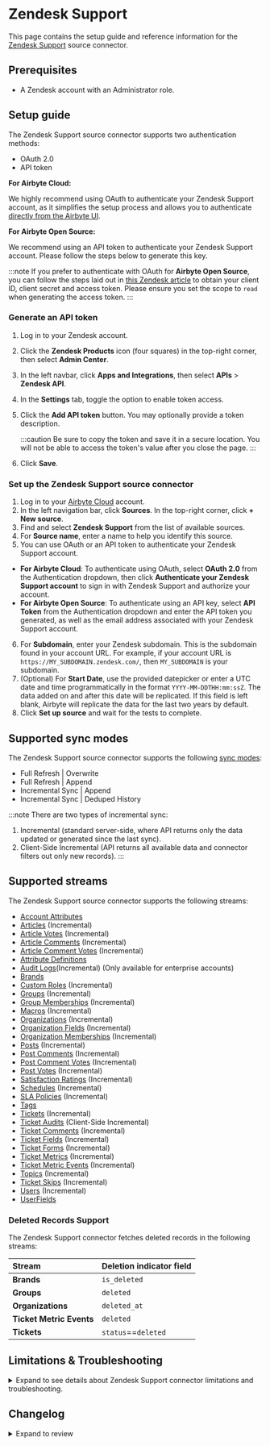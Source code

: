 # Zendesk Support

<HideInUI>

This page contains the setup guide and reference information for the [Zendesk Support](https://www.zendesk.com/) source connector.

</HideInUI>

## Prerequisites

- A Zendesk account with an Administrator role.

## Setup guide

The Zendesk Support source connector supports two authentication methods:

- OAuth 2.0
- API token

<!-- env:cloud -->

**For Airbyte Cloud:**

We highly recommend using OAuth to authenticate your Zendesk Support account, as it simplifies the setup process and allows you to authenticate [directly from the Airbyte UI](#set-up-the-zendesk-support-source-connector).

<!-- /env:cloud -->

<!-- env:oss -->

**For Airbyte Open Source:**

We recommend using an API token to authenticate your Zendesk Support account. Please follow the steps below to generate this key.

:::note
If you prefer to authenticate with OAuth for **Airbyte Open Source**, you can follow the steps laid out in [this Zendesk article](https://support.zendesk.com/hc/en-us/articles/4408845965210) to obtain your client ID, client secret and access token. Please ensure you set the scope to `read` when generating the access token.
:::

### Generate an API token

1. Log in to your Zendesk account.
2. Click the **Zendesk Products** icon (four squares) in the top-right corner, then select **Admin Center**.
3. In the left navbar, click **Apps and Integrations**, then select **APIs** > **Zendesk API**.
4. In the **Settings** tab, toggle the option to enable token access.
5. Click the **Add API token** button. You may optionally provide a token description.

   :::caution
   Be sure to copy the token and save it in a secure location. You will not be able to access the token's value after you close the page.
   :::

6. Click **Save**.
<!-- /env:oss -->

### Set up the Zendesk Support source connector

1. Log in to your [Airbyte Cloud](https://cloud.airbyte.com/workspaces) account.
2. In the left navigation bar, click **Sources**. In the top-right corner, click **+ New source**.
3. Find and select **Zendesk Support** from the list of available sources.
4. For **Source name**, enter a name to help you identify this source.
5. You can use OAuth or an API token to authenticate your Zendesk Support account.
<!-- env:cloud -->

- **For Airbyte Cloud**: To authenticate using OAuth, select **OAuth 2.0** from the Authentication dropdown, then click **Authenticate your Zendesk Support account** to sign in with Zendesk Support and authorize your account.
  <!-- /env:cloud -->
  <!-- env:oss -->
- **For Airbyte Open Source**: To authenticate using an API key, select **API Token** from the Authentication dropdown and enter the API token you generated, as well as the email address associated with your Zendesk Support account.
<!-- /env:oss -->

6. For **Subdomain**, enter your Zendesk subdomain. This is the subdomain found in your account URL. For example, if your account URL is `https://MY_SUBDOMAIN.zendesk.com/`, then `MY_SUBDOMAIN` is your subdomain.
7. (Optional) For **Start Date**, use the provided datepicker or enter a UTC date and time programmatically in the format `YYYY-MM-DDTHH:mm:ssZ`. The data added on and after this date will be replicated. If this field is left blank, Airbyte will replicate the data for the last two years by default.
8. Click **Set up source** and wait for the tests to complete.
<!-- /env:oss -->

<HideInUI>

## Supported sync modes

The Zendesk Support source connector supports the following [sync modes](https://docs.airbyte.com/cloud/core-concepts#connection-sync-modes):

- Full Refresh | Overwrite
- Full Refresh | Append
- Incremental Sync | Append
- Incremental Sync | Deduped History

:::note
There are two types of incremental sync:

1. Incremental (standard server-side, where API returns only the data updated or generated since the last sync).
2. Client-Side Incremental (API returns all available data and connector filters out only new records).
   :::

## Supported streams

The Zendesk Support source connector supports the following streams:

- [Account Attributes](https://developer.zendesk.com/api-reference/ticketing/ticket-management/skill_based_routing/#list-account-attributes)
- [Articles](https://developer.zendesk.com/api-reference/help_center/help-center-api/articles/#list-articles) \(Incremental\)
- [Article Votes](https://developer.zendesk.com/api-reference/help_center/help-center-api/votes/#list-votes) \(Incremental\)
- [Article Comments](https://developer.zendesk.com/api-reference/help_center/help-center-api/article_comments/#list-comments) \(Incremental\)
- [Article Comment Votes](https://developer.zendesk.com/api-reference/help_center/help-center-api/votes/#list-votes) \(Incremental\)
- [Attribute Definitions](https://developer.zendesk.com/api-reference/ticketing/ticket-management/skill_based_routing/#list-routing-attribute-definitions)
- [Audit Logs](https://developer.zendesk.com/api-reference/ticketing/account-configuration/audit_logs/#list-audit-logs)\(Incremental\) (Only available for enterprise accounts)
- [Brands](https://developer.zendesk.com/api-reference/ticketing/account-configuration/brands/#list-brands)
- [Custom Roles](https://developer.zendesk.com/api-reference/ticketing/account-configuration/custom_roles/#list-custom-roles) \(Incremental\)
- [Groups](https://developer.zendesk.com/rest_api/docs/support/groups) \(Incremental\)
- [Group Memberships](https://developer.zendesk.com/rest_api/docs/support/group_memberships) \(Incremental\)
- [Macros](https://developer.zendesk.com/rest_api/docs/support/macros) \(Incremental\)
- [Organizations](https://developer.zendesk.com/rest_api/docs/support/organizations) \(Incremental\)
- [Organization Fields](https://developer.zendesk.com/api-reference/ticketing/organizations/organization_fields/#list-organization-fields) \(Incremental\)
- [Organization Memberships](https://developer.zendesk.com/api-reference/ticketing/organizations/organization_memberships/) \(Incremental\)
- [Posts](https://developer.zendesk.com/api-reference/help_center/help-center-api/posts/#list-posts) \(Incremental\)
- [Post Comments](https://developer.zendesk.com/api-reference/help_center/help-center-api/post_comments/#list-comments) \(Incremental\)
- [Post Comment Votes](https://developer.zendesk.com/api-reference/help_center/help-center-api/votes/#list-votes) \(Incremental\)
- [Post Votes](https://developer.zendesk.com/api-reference/help_center/help-center-api/votes/#list-votes) \(Incremental\)
- [Satisfaction Ratings](https://developer.zendesk.com/rest_api/docs/support/satisfaction_ratings) \(Incremental\)
- [Schedules](https://developer.zendesk.com/api-reference/ticketing/ticket-management/schedules/#list-schedules) \(Incremental\)
- [SLA Policies](https://developer.zendesk.com/rest_api/docs/support/sla_policies) \(Incremental\)
- [Tags](https://developer.zendesk.com/rest_api/docs/support/tags)
- [Tickets](https://developer.zendesk.com/api-reference/ticketing/ticket-management/incremental_exports/#incremental-ticket-export-time-based) \(Incremental\)
- [Ticket Audits](https://developer.zendesk.com/rest_api/docs/support/ticket_audits) \(Client-Side Incremental\)
- [Ticket Comments](https://developer.zendesk.com/api-reference/ticketing/ticket-management/incremental_exports/#incremental-ticket-event-export) \(Incremental\)
- [Ticket Fields](https://developer.zendesk.com/rest_api/docs/support/ticket_fields) \(Incremental\)
- [Ticket Forms](https://developer.zendesk.com/rest_api/docs/support/ticket_forms) \(Incremental\)
- [Ticket Metrics](https://developer.zendesk.com/rest_api/docs/support/ticket_metrics) \(Incremental\)
- [Ticket Metric Events](https://developer.zendesk.com/api-reference/ticketing/tickets/ticket_metric_events/) \(Incremental\)
- [Topics](https://developer.zendesk.com/api-reference/help_center/help-center-api/topics/#list-topics) \(Incremental\)
- [Ticket Skips](https://developer.zendesk.com/api-reference/ticketing/tickets/ticket_skips/) \(Incremental\)
- [Users](https://developer.zendesk.com/api-reference/ticketing/ticket-management/incremental_exports/#incremental-user-export) \(Incremental\)
- [UserFields](https://developer.zendesk.com/api-reference/ticketing/users/user_fields/#list-user-fields)

### Deleted Records Support

The Zendesk Support connector fetches deleted records in the following streams:

| Stream                   | Deletion indicator field |
|:-------------------------|:-------------------------|
| **Brands**               | `is_deleted`             |
| **Groups**               | `deleted`                |
| **Organizations**        | `deleted_at`             |
| **Ticket Metric Events** | `deleted`                |
| **Tickets**              | `status`==`deleted`      |

## Limitations & Troubleshooting

<details>
<summary>
Expand to see details about Zendesk Support connector limitations and troubleshooting.
</summary>

### Connector limitations

#### Rate limiting

The connector is restricted by normal Zendesk [requests limitation](https://developer.zendesk.com/rest_api/docs/support/usage_limits).

The Zendesk connector ideally should not run into Zendesk API limitations under normal usage. [Create an issue](https://github.com/airbytehq/airbyte/issues) if you see any rate limit issues that are not automatically retried successfully.

### Troubleshooting

- Check out common troubleshooting issues for the Zendesk Support source connector on our [Airbyte Forum](https://github.com/airbytehq/airbyte/discussions).

</details>

## Changelog

<details>
  <summary>Expand to review</summary>

| Version | Date       | Pull Request                                             | Subject                                                                                                                                                                                                                            |
|:--------|:-----------|:---------------------------------------------------------|:-----------------------------------------------------------------------------------------------------------------------------------------------------------------------------------------------------------------------------------|
| 2.6.6 | 2024-06-06 | [39248](https://github.com/airbytehq/airbyte/pull/39248) | [autopull] Upgrade base image to v1.2.2 |
| 2.6.5 | 2024-05-23 | [38607](https://github.com/airbytehq/airbyte/pull/38607) | migrate to cursor based pagination in stream `Organization memberships` |
| 2.6.4 | 2024-05-20 | [38310](https://github.com/airbytehq/airbyte/pull/38310) | Fix record filter for `Ticket Metrics` stream |
| 2.6.3 | 2024-05-02 | [36669](https://github.com/airbytehq/airbyte/pull/36669) | Schema descriptions |
| 2.6.2 | 2024-02-05 | [37761](https://github.com/airbytehq/airbyte/pull/37761) | Add stop condition for `Ticket Audits` when recieved old records; Ignore 403 and 404 status codes. |
| 2.6.1 | 2024-04-30 | [37723](https://github.com/airbytehq/airbyte/pull/37723) | Add %Y-%m-%dT%H:%M:%S%z to cursor_datetime_formats |
| 2.6.0 | 2024-04-29 | [36823](https://github.com/airbytehq/airbyte/pull/36823) | Migrate to low code; Add new stream `Ticket Activities` |
| 2.5.0 | 2024-04-25 | [36388](https://github.com/airbytehq/airbyte/pull/36388) | Fix data type of field in `Tickets` stream schema stream. |
| 2.4.1 | 2024-04-20 | [37450](https://github.com/airbytehq/airbyte/pull/37450) | Fix parsing response for `Ticket Metrics` stream. |
| 2.4.0 | 2024-04-09 | [36897](https://github.com/airbytehq/airbyte/pull/36897) | Fix long-running syncs for `Ticket Metrics`, `Ticket Audits` and `Satisfaction Ratings` streams. |
| 2.3.0 | 2024-03-26 | [36403](https://github.com/airbytehq/airbyte/pull/36403) | Unpin CDK version, add record counts to state messages |
| 2.2.8 | 2024-02-09 | [35083](https://github.com/airbytehq/airbyte/pull/35083) | Manage dependencies with Poetry. |
| 2.2.7 | 2024-02-05 | [34840](https://github.com/airbytehq/airbyte/pull/34840) | Fix missing fields in schema |
| 2.2.6 | 2024-01-11 | [34064](https://github.com/airbytehq/airbyte/pull/34064) | Skip 504 Error for stream `Ticket Audits` |
| 2.2.5 | 2024-01-08 | [34010](https://github.com/airbytehq/airbyte/pull/34010) | prepare for airbyte-lib |
| 2.2.4 | 2023-12-20 | [33680](https://github.com/airbytehq/airbyte/pull/33680) | Fix pagination issue for streams related to incremental export sync |
| 2.2.3 | 2023-12-14 | [33435](https://github.com/airbytehq/airbyte/pull/33435) | Fix 504 Error for stream Ticket Audits |
| 2.2.2 | 2023-12-01 | [33012](https://github.com/airbytehq/airbyte/pull/33012) | Increase number of retries for backoff policy to 10 |
| 2.2.1 | 2023-11-10 | [32440](https://github.com/airbytehq/airbyte/pull/32440) | Made refactoring to improve code maintainability |
| 2.2.0 | 2023-10-31 | [31999](https://github.com/airbytehq/airbyte/pull/31999) | Extended the `CustomRoles` stream schema |
| 2.1.1 | 2023-10-23 | [31702](https://github.com/airbytehq/airbyte/pull/31702) | Base image migration: remove Dockerfile and use the python-connector-base image |
| 2.1.0 | 2023-10-19 | [31606](https://github.com/airbytehq/airbyte/pull/31606) | Added new field `reply_time_in_seconds` to the `Ticket Metrics` stream schema |
| 2.0.0 | 2023-09-15 | [30440](https://github.com/airbytehq/airbyte/pull/30440) | Remove stream `Deleted Tickets` |
| 1.7.0 | 2023-09-11 | [30259](https://github.com/airbytehq/airbyte/pull/30259) | Add stream `Deleted Tickets` |
| 1.6.0 | 2023-09-09 | [30168](https://github.com/airbytehq/airbyte/pull/30168) | Make `start_date` field optional |
| 1.5.1 | 2023-09-05 | [30142](https://github.com/airbytehq/airbyte/pull/30142) | Handle non-JSON Response |
| 1.5.0 | 2023-09-04 | [30138](https://github.com/airbytehq/airbyte/pull/30138) | Add new Streams: `Article Votes`, `Article Comments`, `Article Comment Votes` |
| 1.4.0 | 2023-09-04 | [30134](https://github.com/airbytehq/airbyte/pull/30134) | Add incremental support for streams: `custom Roles`, `Schedules`, `SLA Policies` |
| 1.3.0 | 2023-08-30 | [30031](https://github.com/airbytehq/airbyte/pull/30031) | Add new streams: `Articles`, `Organization Fields` |
| 1.2.2 | 2023-08-30 | [29998](https://github.com/airbytehq/airbyte/pull/29998) | Fix typo in stream `AttributeDefinitions`: field condition |
| 1.2.1 | 2023-08-30 | [29991](https://github.com/airbytehq/airbyte/pull/29991) | Remove Custom availability strategy |
| 1.2.0 | 2023-08-29 | [29940](https://github.com/airbytehq/airbyte/pull/29940) | Add undeclared fields to schemas |
| 1.1.1 | 2023-08-29 | [29904](https://github.com/airbytehq/airbyte/pull/29904) | make `Organizations` stream incremental |
| 1.1.0 | 2023-08-28 | [29891](https://github.com/airbytehq/airbyte/pull/29891) | Add stream `UserFields` |
| 1.0.0 | 2023-07-27 | [28774](https://github.com/airbytehq/airbyte/pull/28774) | fix retry logic & update cursor for `Tickets` stream |
| 0.11.0 | 2023-08-10 | [27208](https://github.com/airbytehq/airbyte/pull/27208) | Add stream `Topics` |
| 0.10.7 | 2023-08-09 | [29256](https://github.com/airbytehq/airbyte/pull/29256) | Update tooltip descriptions in spec |
| 0.10.6 | 2023-08-04 | [29031](https://github.com/airbytehq/airbyte/pull/29031) | Reverted `advancedAuth` spec changes |
| 0.10.5 | 2023-08-01 | [28910](https://github.com/airbytehq/airbyte/pull/28910) | Updated `advancedAuth` broken references |
| 0.10.4 | 2023-07-25 | [28397](https://github.com/airbytehq/airbyte/pull/28397) | Handle 404 Error |
| 0.10.3 | 2023-07-24 | [28612](https://github.com/airbytehq/airbyte/pull/28612) | Fix pagination for stream `TicketMetricEvents` |
| 0.10.2 | 2023-07-19 | [28487](https://github.com/airbytehq/airbyte/pull/28487) | Remove extra page from params |
| 0.10.1 | 2023-07-10 | [28096](https://github.com/airbytehq/airbyte/pull/28096) | Replace `offset` pagination with `cursor` pagination |
| 0.10.0 | 2023-07-06 | [27991](https://github.com/airbytehq/airbyte/pull/27991) | Add streams: `PostVotes`, `PostCommentVotes` |
| 0.9.0 | 2023-07-05 | [27961](https://github.com/airbytehq/airbyte/pull/27961) | Add stream: `Post Comments` |
| 0.8.1 | 2023-06-27 | [27765](https://github.com/airbytehq/airbyte/pull/27765) | Bugfix: Nonetype error while syncing more then 100000 organizations |
| 0.8.0 | 2023-06-09 | [27156](https://github.com/airbytehq/airbyte/pull/27156) | Add stream `Posts` |
| 0.7.0 | 2023-06-27 | [27436](https://github.com/airbytehq/airbyte/pull/27436) | Add Ticket Skips stream |
| 0.6.0 | 2023-06-27 | [27450](https://github.com/airbytehq/airbyte/pull/27450) | Add Skill Based Routing streams |
| 0.5.0 | 2023-06-26 | [27735](https://github.com/airbytehq/airbyte/pull/27735) | License Update: Elv2 stream stream |
| 0.4.0 | 2023-06-16 | [27431](https://github.com/airbytehq/airbyte/pull/27431) | Add Organization Memberships stream |
| 0.3.1 | 2023-06-02 | [26945](https://github.com/airbytehq/airbyte/pull/26945) | Make `Ticket Metrics` stream to use cursor pagination |
| 0.3.0 | 2023-05-23 | [26347](https://github.com/airbytehq/airbyte/pull/26347) | Add stream `Audit Logs` logs` |
| 0.2.30 | 2023-05-23 | [26414](https://github.com/airbytehq/airbyte/pull/26414) | Added missing handlers when `empty json` or `JSONDecodeError` is received |
| 0.2.29 | 2023-04-18 | [25214](https://github.com/airbytehq/airbyte/pull/25214) | Add missing fields to `Tickets` stream |
| 0.2.28 | 2023-03-21 | [24053](https://github.com/airbytehq/airbyte/pull/24053) | Fix stream `sla_policies` schema data type error (events.value) |
| 0.2.27 | 2023-03-22 | [22817](https://github.com/airbytehq/airbyte/pull/22817) | Specified date formatting in specification |
| 0.2.26 | 2023-03-20 | [24252](https://github.com/airbytehq/airbyte/pull/24252) | Handle invalid `start_date` when checking connection |
| 0.2.25 | 2023-02-28 | [22308](https://github.com/airbytehq/airbyte/pull/22308) | Add `AvailabilityStrategy` for all streams |
| 0.2.24 | 2023-02-17 | [23246](https://github.com/airbytehq/airbyte/pull/23246) | Handle `StartTimeTooRecent` error for Tickets stream |
| 0.2.23 | 2023-02-15 | [23035](https://github.com/airbytehq/airbyte/pull/23035) | Handle 403 Error |
| 0.2.22 | 2023-02-14 | [22483](https://github.com/airbytehq/airbyte/pull/22483) | Fix test; handle 400 error |
| 0.2.21 | 2023-01-27 | [22027](https://github.com/airbytehq/airbyte/pull/22027) | Set `AvailabilityStrategy` for streams explicitly to `None` |
| 0.2.20 | 2022-12-28 | [20900](https://github.com/airbytehq/airbyte/pull/20900) | Remove synchronous time.sleep, add logging, reduce backoff time |
| 0.2.19 | 2022-12-09 | [19967](https://github.com/airbytehq/airbyte/pull/19967) | Fix reading response for more than 100k records |
| 0.2.18 | 2022-11-29 | [19432](https://github.com/airbytehq/airbyte/pull/19432) | Revert changes from version 0.2.15, use a test read instead |
| 0.2.17 | 2022-11-24 | [19792](https://github.com/airbytehq/airbyte/pull/19792) | Transform `ticket_comments.via` "-" to null |
| 0.2.16 | 2022-09-28 | [17326](https://github.com/airbytehq/airbyte/pull/17326) | Migrate to per-stream states. |
| 0.2.15 | 2022-08-03 | [15233](https://github.com/airbytehq/airbyte/pull/15233) | Added `subscription plan` check on `streams discovery` step to remove streams that are not accessible for fetch due to subscription plan restrictions |
| 0.2.14 | 2022-07-27 | [15036](https://github.com/airbytehq/airbyte/pull/15036) | Convert `ticket_audits.previous_value` values to string |
| 0.2.13 | 2022-07-21 | [14829](https://github.com/airbytehq/airbyte/pull/14829) | Convert `tickets.custom_fields` values to string |
| 0.2.12 | 2022-06-30 | [14304](https://github.com/airbytehq/airbyte/pull/14304) | Fixed Pagination for Group Membership stream |
| 0.2.11 | 2022-06-24 | [14112](https://github.com/airbytehq/airbyte/pull/14112) | Fixed "Retry-After" non integer value |
| 0.2.10 | 2022-06-14 | [13757](https://github.com/airbytehq/airbyte/pull/13757) | Fixed the bug with `TicketMetrics` stream, HTTP Error 429, caused by lots of API requests |
| 0.2.9 | 2022-05-27 | [13261](https://github.com/airbytehq/airbyte/pull/13261) | Bugfix for the unhandled [ChunkedEncodingError](https://github.com/airbytehq/airbyte/issues/12591) and [ConnectionError](https://github.com/airbytehq/airbyte/issues/12155) |
| 0.2.8 | 2022-05-20 | [13055](https://github.com/airbytehq/airbyte/pull/13055) | Fixed minor issue for stream `ticket_audits` schema |
| 0.2.7 | 2022-04-27 | [12335](https://github.com/airbytehq/airbyte/pull/12335) | Adding fixtures to mock time.sleep for connectors that explicitly sleep |
| 0.2.6 | 2022-04-19 | [12122](https://github.com/airbytehq/airbyte/pull/12122) | Fixed the bug when only 100,000 Users are synced [11895](https://github.com/airbytehq/airbyte/issues/11895) and fixed bug when `start_date` is not used on user stream [12059](https://github.com/airbytehq/airbyte/issues/12059). |
| 0.2.5 | 2022-04-05 | [11727](https://github.com/airbytehq/airbyte/pull/11727) | Fixed the bug when state was not parsed correctly |
| 0.2.4 | 2022-04-04 | [11688](https://github.com/airbytehq/airbyte/pull/11688) | Small documentation corrections |
| 0.2.3 | 2022-03-23 | [11349](https://github.com/airbytehq/airbyte/pull/11349) | Fixed the bug when Tickets stream didn't return deleted records |
| 0.2.2 | 2022-03-17 | [11237](https://github.com/airbytehq/airbyte/pull/11237) | Fixed the bug when TicketComments stream didn't return all records |
| 0.2.1 | 2022-03-15 | [11162](https://github.com/airbytehq/airbyte/pull/11162) | Added support of OAuth2.0 authentication method |
| 0.2.0 | 2022-03-01 | [9456](https://github.com/airbytehq/airbyte/pull/9456) | Update source to use future requests |
| 0.1.12 | 2022-01-25 | [9785](https://github.com/airbytehq/airbyte/pull/9785) | Add additional log messages |
| 0.1.11 | 2021-12-21 | [8987](https://github.com/airbytehq/airbyte/pull/8987) | Update connector fields title/description |
| 0.1.9 | 2021-12-16 | [8616](https://github.com/airbytehq/airbyte/pull/8616) | Adds Brands, CustomRoles and Schedules streams |
| 0.1.8   | 2021-11-23 | [8050](https://github.com/airbytehq/airbyte/pull/8168)   | Adds TicketMetricEvents stream                                                                                                                                                                                                     |
| 0.1.7   | 2021-11-23 | [8058](https://github.com/airbytehq/airbyte/pull/8058)   | Added support of AccessToken authentication                                                                                                                                                                                        |
| 0.1.6   | 2021-11-18 | [8050](https://github.com/airbytehq/airbyte/pull/8050)   | Fix wrong types for schemas, add TypeTransformer                                                                                                                                                                                   |
| 0.1.5   | 2021-10-26 | [7679](https://github.com/airbytehq/airbyte/pull/7679)   | Add ticket_id and ticket_comments                                                                                                                                                                                                  |
| 0.1.4   | 2021-10-26 | [7377](https://github.com/airbytehq/airbyte/pull/7377)   | Fix initially_assigned_at type in ticket metrics                                                                                                                                                                                   |
| 0.1.3   | 2021-10-17 | [7097](https://github.com/airbytehq/airbyte/pull/7097)   | Corrected the connector's specification                                                                                                                                                                                            |
| 0.1.2   | 2021-10-16 | [6513](https://github.com/airbytehq/airbyte/pull/6513)   | Fixed TicketComments stream                                                                                                                                                                                                        |
| 0.1.1   | 2021-09-02 | [5787](https://github.com/airbytehq/airbyte/pull/5787)   | Fixed incremental logic for the ticket_comments stream                                                                                                                                                                             |
| 0.1.0   | 2021-07-21 | [4861](https://github.com/airbytehq/airbyte/pull/4861)   | Created CDK native zendesk connector                                                                                                                                                                                               |

</details>

</HideInUI>
